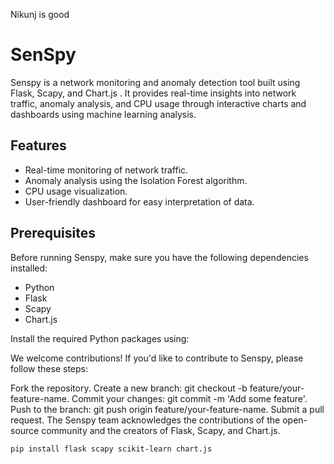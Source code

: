 Nikunj is good



# SenSpy
Senspy is a network monitoring and anomaly detection tool built using Flask, Scapy, and Chart.js . It provides real-time insights into network traffic, anomaly analysis, and CPU usage through interactive charts and dashboards using machine learning analysis.
## Features

- Real-time monitoring of network traffic.
- Anomaly analysis using the Isolation Forest algorithm.
- CPU usage visualization.
- User-friendly dashboard for easy interpretation of data.

## Prerequisites

Before running Senspy, make sure you have the following dependencies installed:

- Python
- Flask
- Scapy
- Chart.js

Install the required Python packages using:

We welcome contributions! If you'd like to contribute to Senspy, please follow these steps:

Fork the repository.
Create a new branch: git checkout -b feature/your-feature-name.
Commit your changes: git commit -m 'Add some feature'.
Push to the branch: git push origin feature/your-feature-name.
Submit a pull request.
The Senspy team acknowledges the contributions of the open-source community and the creators of Flask, Scapy, and Chart.js.

```bash
pip install flask scapy scikit-learn chart.js




